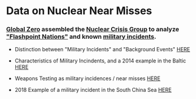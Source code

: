 # Data on Nuclear Near Misses

### [Global Zero](https://www.globalzero.org/) assembled the [Nuclear Crisis Group](https://www.globalzero.org/crisis-response/nuclear-crisis-group/) to analyze ["Flashpoint Nations"](https://github.com/ddodds42/cwmd_data_project/blob/master/GlobalZero_NuclearCrisisGroup_MilitaryIncidentsProject/NCG_Urgent-Steps_June-2017.pdf) and known [military incidents](https://www.globalzero.org/crisis-response/military-incidents-project/).

* Distinction between "Military Incidents" and "Background Events" [HERE](https://www.globalzero.org/updates/the-military-incidents-project-context-is-key/)

* Characteristics of Military Incindents, and a 2014 example in the Baltic [HERE](https://www.globalzero.org/updates/military-incidents-project-assessing-an-incident/)

* Weapons Testing as military incidences / near misses [HERE](https://www.globalzero.org/updates/the-military-incidents-project-testing/)

* 2018 Example of a military incident in the South China Sea [HERE](https://perma.cc/KW7R-CWZS)